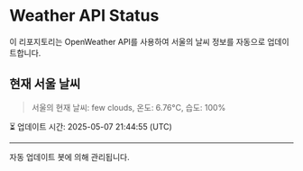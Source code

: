 
# Weather API Status

이 리포지토리는 OpenWeather API를 사용하여 서울의 날씨 정보를 자동으로 업데이트합니다.

## 현재 서울 날씨
> 서울의 현재 날씨: few clouds, 온도: 6.76°C, 습도: 100%

⏳ 업데이트 시간: 2025-05-07 21:44:55 (UTC)

---
자동 업데이트 봇에 의해 관리됩니다.
